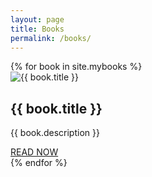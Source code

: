 ```yaml
---
layout: page
title: Books
permalink: /books/
---
```


<div class="books-section">
  {% for book in site.mybooks %}
    <div class="book-card">
      <div class="book-card-image">
        <img src="{{ book.image }}" alt="{{ book.title }}">
      </div>
      <div class="book-card-content">
        <h2><b>{{ book.title }}</b></h2>
        <p>{{ book.description }}</p>
        <a href="{{ book.book_url }}" class="book-card-link">READ NOW</a>
      </div>
    </div>
  {% endfor %}
</div>

